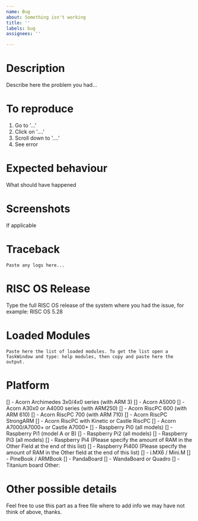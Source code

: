 ```yaml
---
name: Bug
about: Something isn't working
title: ''
labels: bug
assignees: ''

---
```


# Description

Describe here the problem you had...

# To reproduce

1. Go to '...'
2. Click on '....'
3. Scroll down to '....'
4. See error

# Expected behaviour

What should have happened

# Screenshots

If applicable

# Traceback

```
Paste any logs here...
```

# RISC OS Release

Type the full RISC OS release of the system where you had the issue, for example: RISC OS 5.28

# Loaded Modules

```
Paste here the list of loaded modules. To get the list open a TaskWindow and type: help modules, then copy and paste here the output.
```

# Platform

[] - Acorn Archimedes 3x0/4x0 series (with ARM 3)
[] - Acorn A5000
[] - Acorn A30x0 or A4000 series (with ARM250)
[] - Acorn RiscPC 600 (with ARM 610)
[] - Acorn RiscPC 700 (with ARM 710)
[] - Acorn RiscPC StrongARM
[] - Acorn RiscPC with Kinetic or Castle RiscPC
[] - Acorn A7000/A7000+ or Castle A7000+
[] - Raspberry Pi0 (all models)
[] - Raspberry Pi1 (model A or B)
[] - Raspberry Pi2 (all models)
[] - Raspberry Pi3 (all models)
[] - Raspberry Pi4 (Please specify the amount of RAM in the Other Field at the end of this list)
[] - Raspberry Pi400 (Please specify the amount of RAM in the Other field at the end of this list)
[] - i.MX6 / Mini.M
[] - PineBook / ARMBook
[] - PandaBoard
[] - WandaBoard or Quadro
[] - Titanium board
Other:

# Other possible details
Feel free to use this part as a free file where to add info we may have not think of above, thanks.

